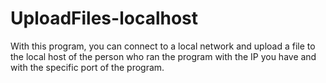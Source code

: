 # UploadFiles-localhost
With this program, you can connect to a local network and upload a file to the local host of the person who ran the program with the IP you have and with the specific port of the program.

